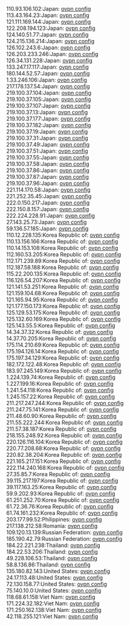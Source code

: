 110.93.106.102:Japan: [ovpn config](vpn/110_93_106_102.ovpn)  
113.43.164.23:Japan: [ovpn config](vpn/113_43_164_23.ovpn)  
121.111.169.144:Japan: [ovpn config](vpn/121_111_169_144.ovpn)  
122.208.194.123:Japan: [ovpn config](vpn/122_208_194_123.ovpn)  
124.140.51.77:Japan: [ovpn config](vpn/124_140_51_77.ovpn)  
124.215.136.214:Japan: [ovpn config](vpn/124_215_136_214.ovpn)  
126.102.243.6:Japan: [ovpn config](vpn/126_102_243_6.ovpn)  
126.203.233.246:Japan: [ovpn config](vpn/126_203_233_246.ovpn)  
126.34.131.228:Japan: [ovpn config](vpn/126_34_131_228.ovpn)  
133.247.17.117:Japan: [ovpn config](vpn/133_247_17_117.ovpn)  
180.144.52.57:Japan: [ovpn config](vpn/180_144_52_57.ovpn)  
1.33.246.106:Japan: [ovpn config](vpn/1_33_246_106.ovpn)  
217.178.137.54:Japan: [ovpn config](vpn/217_178_137_54.ovpn)  
219.100.37.104:Japan: [ovpn config](vpn/219_100_37_104.ovpn)  
219.100.37.105:Japan: [ovpn config](vpn/219_100_37_105.ovpn)  
219.100.37.107:Japan: [ovpn config](vpn/219_100_37_107.ovpn)  
219.100.37.13:Japan: [ovpn config](vpn/219_100_37_13.ovpn)  
219.100.37.177:Japan: [ovpn config](vpn/219_100_37_177.ovpn)  
219.100.37.182:Japan: [ovpn config](vpn/219_100_37_182.ovpn)  
219.100.37.19:Japan: [ovpn config](vpn/219_100_37_19.ovpn)  
219.100.37.31:Japan: [ovpn config](vpn/219_100_37_31.ovpn)  
219.100.37.49:Japan: [ovpn config](vpn/219_100_37_49.ovpn)  
219.100.37.51:Japan: [ovpn config](vpn/219_100_37_51.ovpn)  
219.100.37.55:Japan: [ovpn config](vpn/219_100_37_55.ovpn)  
219.100.37.58:Japan: [ovpn config](vpn/219_100_37_58.ovpn)  
219.100.37.86:Japan: [ovpn config](vpn/219_100_37_86.ovpn)  
219.100.37.87:Japan: [ovpn config](vpn/219_100_37_87.ovpn)  
219.100.37.96:Japan: [ovpn config](vpn/219_100_37_96.ovpn)  
221.114.170.58:Japan: [ovpn config](vpn/221_114_170_58.ovpn)  
221.252.35.45:Japan: [ovpn config](vpn/221_252_35_45.ovpn)  
222.0.150.217:Japan: [ovpn config](vpn/222_0_150_217.ovpn)  
222.150.8.157:Japan: [ovpn config](vpn/222_150_8_157.ovpn)  
222.224.228.91:Japan: [ovpn config](vpn/222_224_228_91.ovpn)  
27.143.25.73:Japan: [ovpn config](vpn/27_143_25_73.ovpn)  
59.136.57.185:Japan: [ovpn config](vpn/59_136_57_185.ovpn)  
110.12.228.135:Korea Republic of: [ovpn config](vpn/110_12_228_135.ovpn)  
110.13.156.166:Korea Republic of: [ovpn config](vpn/110_13_156_166.ovpn)  
110.14.153.108:Korea Republic of: [ovpn config](vpn/110_14_153_108.ovpn)  
112.160.53.205:Korea Republic of: [ovpn config](vpn/112_160_53_205.ovpn)  
112.171.239.89:Korea Republic of: [ovpn config](vpn/112_171_239_89.ovpn)  
112.187.58.188:Korea Republic of: [ovpn config](vpn/112_187_58_188.ovpn)  
115.22.200.135:Korea Republic of: [ovpn config](vpn/115_22_200_135.ovpn)  
116.126.54.207:Korea Republic of: [ovpn config](vpn/116_126_54_207.ovpn)  
121.141.53.251:Korea Republic of: [ovpn config](vpn/121_141_53_251.ovpn)  
121.159.104.68:Korea Republic of: [ovpn config](vpn/121_159_104_68.ovpn)  
121.165.94.95:Korea Republic of: [ovpn config](vpn/121_165_94_95.ovpn)  
121.177.150.173:Korea Republic of: [ovpn config](vpn/121_177_150_173.ovpn)  
125.129.53.175:Korea Republic of: [ovpn config](vpn/125_129_53_175.ovpn)  
125.132.60.169:Korea Republic of: [ovpn config](vpn/125_132_60_169.ovpn)  
125.143.55.5:Korea Republic of: [ovpn config](vpn/125_143_55_5.ovpn)  
14.34.37.32:Korea Republic of: [ovpn config](vpn/14_34_37_32.ovpn)  
14.37.70.205:Korea Republic of: [ovpn config](vpn/14_37_70_205.ovpn)  
175.114.210.69:Korea Republic of: [ovpn config](vpn/175_114_210_69.ovpn)  
175.194.126.14:Korea Republic of: [ovpn config](vpn/175_194_126_14.ovpn)  
175.197.34.129:Korea Republic of: [ovpn config](vpn/175_197_34_129.ovpn)  
182.172.122.48:Korea Republic of: [ovpn config](vpn/182_172_122_48.ovpn)  
183.97.245.149:Korea Republic of: [ovpn config](vpn/183_97_245_149.ovpn)  
1.224.139.74:Korea Republic of: [ovpn config](vpn/1_224_139_74.ovpn)  
1.227.199.16:Korea Republic of: [ovpn config](vpn/1_227_199_16.ovpn)  
1.241.54.118:Korea Republic of: [ovpn config](vpn/1_241_54_118.ovpn)  
1.245.157.22:Korea Republic of: [ovpn config](vpn/1_245_157_22.ovpn)  
211.217.247.244:Korea Republic of: [ovpn config](vpn/211_217_247_244.ovpn)  
211.247.75.141:Korea Republic of: [ovpn config](vpn/211_247_75_141.ovpn)  
211.48.60.90:Korea Republic of: [ovpn config](vpn/211_48_60_90.ovpn)  
211.55.222.244:Korea Republic of: [ovpn config](vpn/211_55_222_244.ovpn)  
211.57.38.187:Korea Republic of: [ovpn config](vpn/211_57_38_187.ovpn)  
218.155.248.92:Korea Republic of: [ovpn config](vpn/218_155_248_92.ovpn)  
220.126.116.104:Korea Republic of: [ovpn config](vpn/220_126_116_104.ovpn)  
220.77.208.68:Korea Republic of: [ovpn config](vpn/220_77_208_68.ovpn)  
220.82.38.204:Korea Republic of: [ovpn config](vpn/220_82_38_204.ovpn)  
221.165.217.151:Korea Republic of: [ovpn config](vpn/221_165_217_151.ovpn)  
222.114.240.168:Korea Republic of: [ovpn config](vpn/222_114_240_168.ovpn)  
27.35.85.7:Korea Republic of: [ovpn config](vpn/27_35_85_7.ovpn)  
39.115.217.197:Korea Republic of: [ovpn config](vpn/39_115_217_197.ovpn)  
39.117.163.25:Korea Republic of: [ovpn config](vpn/39_117_163_25.ovpn)  
59.9.202.93:Korea Republic of: [ovpn config](vpn/59_9_202_93.ovpn)  
61.251.252.70:Korea Republic of: [ovpn config](vpn/61_251_252_70.ovpn)  
61.72.36.76:Korea Republic of: [ovpn config](vpn/61_72_36_76.ovpn)  
61.74.161.232:Korea Republic of: [ovpn config](vpn/61_74_161_232.ovpn)  
203.177.99.52:Philippines: [ovpn config](vpn/203_177_99_52.ovpn)  
217.138.212.58:Romania: [ovpn config](vpn/217_138_212_58.ovpn)  
109.120.13.139:Russian Federation: [ovpn config](vpn/109_120_13_139.ovpn)  
185.190.42.79:Russian Federation: [ovpn config](vpn/185_190_42_79.ovpn)  
184.22.221.238:Thailand: [ovpn config](vpn/184_22_221_238.ovpn)  
184.22.53.206:Thailand: [ovpn config](vpn/184_22_53_206.ovpn)  
49.228.106.53:Thailand: [ovpn config](vpn/49_228_106_53.ovpn)  
58.8.136.86:Thailand: [ovpn config](vpn/58_8_136_86.ovpn)  
135.180.82.143:United States: [ovpn config](vpn/135_180_82_143.ovpn)  
24.17.113.48:United States: [ovpn config](vpn/24_17_113_48.ovpn)  
72.130.158.77:United States: [ovpn config](vpn/72_130_158_77.ovpn)  
75.140.10.0:United States: [ovpn config](vpn/75_140_10_0.ovpn)  
118.68.61.158:Viet Nam: [ovpn config](vpn/118_68_61_158.ovpn)  
171.224.32.182:Viet Nam: [ovpn config](vpn/171_224_32_182.ovpn)  
171.250.162.138:Viet Nam: [ovpn config](vpn/171_250_162_138.ovpn)  
42.118.255.121:Viet Nam: [ovpn config](vpn/42_118_255_121.ovpn)  
